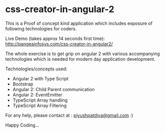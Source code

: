 # css-creator-in-angular-2
This is a Proof of concept kind application which includes exposure of following technologies for coders.

Live Demo (takes approx 14 seconds first time):
http://pangeainfosys.com/css-creator-in-angular2/

The whole exercise is to get grip on angular 2 with various accompanying technologies which is needed for modern day application development.

Technologies/concepts used:
- Angular 2 with Type Script
- Bootstrap
- Angular 2: Child Parent communication
- Angular 2: EventEmitter
- TypeScript Array handling
- TypeScript Array Filtering

For any help, please contact at : piyushpatdiya@gmail.com :)

Happy Coding...
